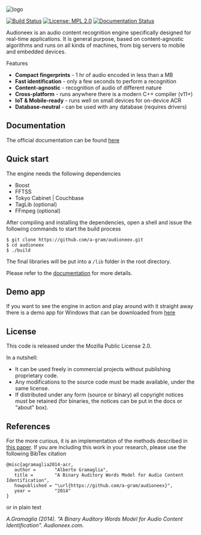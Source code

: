 
![logo](https://www.audioneex.com/wp-content/uploads/2019/05/logo_280.png)

[![Build Status](https://travis-ci.org/a-gram/audioneex.svg?branch=master)](https://travis-ci.org/a-gram/audioneex)
[![License: MPL 2.0](https://img.shields.io/badge/License-MPL%202.0-brightgreen.svg)](https://opensource.org/licenses/MPL-2.0)
[![Documentation Status](https://readthedocs.org/projects/audioneex/badge/?version=latest)](https://audioneex.readthedocs.io/en/latest/?badge=latest)


Audioneex is an audio content recognition engine specifically designed
for real-time applications. It is general purpose, based on content-agnostic
algorithms and runs on all kinds of machines, from big servers to mobile and 
embedded devices.

Features

- **Compact fingerprints** - 1 hr of audio encoded in less than a MB
- **Fast identification** - only a few seconds to perform a recognition
- **Content-agnostic** - recognition of audio of different nature
- **Cross-platform** - runs anywhere there is a modern C++ compiler (v11+)
- **IoT & Mobile-ready** - runs well on small devices for on-device ACR
- **Database-neutral** - can be used with any database (requires drivers)


## Documentation

The official documentation can be found [here](https://audioneex.readthedocs.io)


## Quick start

The engine needs the following dependencies

- Boost
- FFTSS
- Tokyo Cabinet | Couchbase
- TagLib  (optional)
- FFmpeg  (optional)

After compiling and installing the dependencies, open a shell and issue the 
following commands to start the build process

    $ git clone https://github.com/a-gram/audioneex.git
    $ cd audioneex
    $ ./build

The final libraries will be put into a `/lib` folder in the root directory.

Please refer to the [documentation](https://audioneex.readthedocs.io) for more 
details.


## Demo app

If you want to see the engine in action and play around with it straight away
there is a demo app for Windows that can be downloaded from [here](https://www.audioneex.com/downloads/)


## License

This code is released under the Mozilla Public License 2.0.

In a nutshell:

- It can be used freely in commercial projects without publishing proprietary code.
- Any modifications to the source code must be made available, under the same license.
- If distributed under any form (source or binary) all copyright notices must be 
  retained (for binaries, the notices can be put in the docs or "about" box).


## References

For the more curious, it is an implementation of the methods described
in [this paper](https://www.dropbox.com/s/0qvfq2o53uudaqx/agramaglia_acr_paper_2014.pdf).
If you are including this work in your research, please use the following BibTex citation

    @misc{agramaglia2014-acr,
       author =       "Alberto Gramaglia",
       title =        "A Binary Auditory Words Model for Audio Content Identification",
       howpublished = "\url{https://github.com/a-gram/audioneex}",
       year =         "2014"
    }

or in plain text

_A.Gramaglia (2014). "A Binary Auditory Words Model for Audio Content Identification". Audioneex.com._
